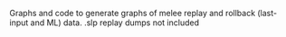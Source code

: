 Graphs and code to generate graphs of melee replay and rollback (last-input and ML) data. .slp replay dumps not included
